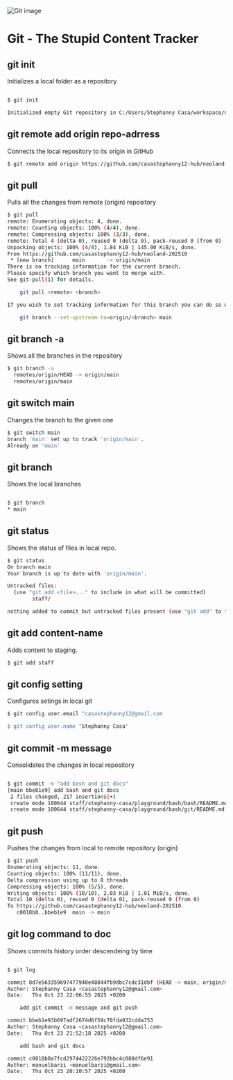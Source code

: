 ![Git image](https://upload.wikimedia.org/wikipedia/commons/thumb/e/e0/Git-logo.svg/1200px-Git-logo.svg.png)

# Git - The Stupid Content Tracker

## git init 

Initializes a local folder as a repository

```sh

$ git init

Initialized empty Git repository in C:/Users/Stephanny Casa/workspace/neoland-202510/.git/

```

## git remote add origin repo-adrress

Connects the local repository to its origin in GitHub 

```sh
$ git remote add origin https://github.com/casastephanny12-hub/neoland-202510

```

## git pull 

Pulls all the changes from remote (origin) repository

```sh
$ git pull
remote: Enumerating objects: 4, done.
remote: Counting objects: 100% (4/4), done.
remote: Compressing objects: 100% (3/3), done.
remote: Total 4 (delta 0), reused 0 (delta 0), pack-reused 0 (from 0)
Unpacking objects: 100% (4/4), 1.84 KiB | 145.00 KiB/s, done.
From https://github.com/casastephanny12-hub/neoland-202510
 * [new branch]      main       -> origin/main
There is no tracking information for the current branch.
Please specify which branch you want to merge with.
See git-pull(1) for details.

    git pull <remote> <branch>

If you wish to set tracking information for this branch you can do so with:

    git branch --set-upstream-to=origin/<branch> main

```

## git branch -a

Shows all the branches in the repository 

```sh
$ git branch -a
  remotes/origin/HEAD -> origin/main
  remotes/origin/main
```
## git switch main 

Changes the branch to the given one

```sh
$ git switch main 
branch 'main' set up to track 'origin/main'.
Already on 'main'
```

## git branch

Shows the local branches

```sh 

$ git branch
* main

```

## git status

Shows the status of files in local repo.

```sh
$ git status
On branch main
Your branch is up to date with 'origin/main'.

Untracked files:
  (use "git add <file>..." to include in what will be committed)
        staff/

nothing added to commit but untracked files present (use "git add" to track)
```

## git add content-name

Adds content to staging.

```sh 
$ git add staff
```
## git config setting 

Configures setings in local git

```sh
$ git config user.email "casastephanny12@gmail.com

$ git config user.name "Stephanny Casa"
```

## git commit -m message

Consolidates the changes in local repository

```sh 

$ git commit -m "add bash and git docs"
[main bbeb1e9] add bash and git docs
 2 files changed, 217 insertions(+)
 create mode 100644 staff/stephanny-casa/playground/bash/bash/README.md
 create mode 100644 staff/stephanny-casa/playground/bash/git/README.md

```
## git push 

Pushes the changes from local to remote repository (origin)

```sh 
$ git push
Enumerating objects: 11, done.
Counting objects: 100% (11/11), done.
Delta compression using up to 8 threads
Compressing objects: 100% (5/5), done.
Writing objects: 100% (10/10), 2.03 KiB | 1.01 MiB/s, done.
Total 10 (delta 0), reused 0 (delta 0), pack-reused 0 (from 0)
To https://github.com/casastephanny12-hub/neoland-202510
   c0018b0..bbeb1e9  main -> main
```

## git log command to doc

Shows commits history order descendeing by time 

```sh

$ git log 

commit 8d7e563359697477940e48044fb9dbc7cdc31dbf (HEAD -> main, origin/main, origin/HEAD)
Author: Stephanny Casa <casastephanny12@gmail.com>
Date:   Thu Oct 23 22:06:55 2025 +0200

    add git commit -m message and git push

commit bbeb1e93b697adf2674d6f59c70fda932cdda753
Author: Stephanny Casa <casastephanny12@gmail.com>
Date:   Thu Oct 23 21:52:18 2025 +0200

    add bash and git docs

commit c0018b0a7fcd2974422226e792bbc4c080df6e91
Author: manuelbarzi <manuelbarzi@gmail.com>
Date:   Thu Oct 23 20:10:57 2025 +0200
```